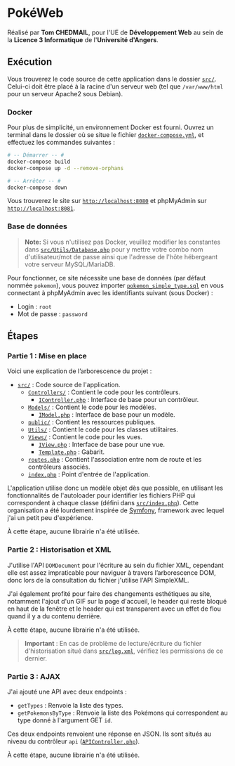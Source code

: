 # PokéWeb
Réalisé par **Tom CHEDMAIL**, pour l'UE de **Développement Web** au sein de la **Licence 3 Informatique** de l'**Université d'Angers**.

## Exécution
Vous trouverez le code source de cette application dans le dossier [`src/`](src/). Celui-ci doit être placé à la racine d'un serveur web (tel que `/var/www/html` pour un serveur Apache2 sous Debian).

### Docker
Pour plus de simplicité, un environnement Docker est fourni. Ouvrez un terminal dans le dossier où se situe le fichier [`docker-compose.yml`](docker-compose.yml), et effectuez les commandes suivantes :
```bash
# -- Démarrer -- #
docker-compose build
docker-compose up -d --remove-orphans

# -- Arrêter -- #
docker-compose down
```

Vous trouverez le site sur [`http://localhost:8080`](http://localhost:8080) et phpMyAdmin sur [`http://localhost:8081`](http://localhost:8081).

### Base de données
> **Note:** Si vous n'utilisez pas Docker, veuillez modifier les constantes dans [`src/Utils/Database.php`](./src/Utils/Database.php) pour y mettre votre combo nom d'utilisateur/mot de passe ainsi que l'adresse de l'hôte hébergeant votre serveur MySQL/MariaDB.

Pour fonctionner, ce site nécessite une base de données (par défaut nommée `pokemon`), vous pouvez importer [`pokemon_simple_type.sql`](pokemon_simple_type.sql) en vous connectant à phpMyAdmin avec les identifiants suivant (sous Docker) :
- Login : `root`
- Mot de passe : `password`

## Étapes
### Partie 1 : Mise en place
Voici une explication de l’arborescence du projet :
- [`src/`](src/) : Code source de l'application.
  - [`Controllers/`](src/Controllers) : Contient le code pour les contrôleurs.
    - [`IController.php`](src/Controllers/IController.php) : Interface de base pour un contrôleur.
  - [`Models/`](src/Models) : Contient le code pour les modèles.
    - [`IModel.php`](src/Models/IModel.php) : Interface de base pour un modèle.
  - [`public/`](src/public) : Contient les ressources publiques.
  - [`Utils/`](src/Utils) : Contient le code pour les classes utilitaires.
  - [`Views/`](src/Views) : Contient le code pour les vues.
    - [`IView.php`](src/Views/IView.php) : Interface de base pour une vue.
    - [`Template.php`](src/Views/Template.php) : Gabarit.
  - [`routes.php`](src/routes.php) : Contient l'association entre nom de route et les contrôleurs associés.
  - [`index.php`](src/index.php) : Point d'entrée de l'application.

L'application utilise donc un modèle objet dès que possible, en utilisant les fonctionnalités de l'autoloader pour identifier les fichiers PHP qui correspondent à chaque classe (défini dans [`src/index.php`](src/index.php)). Cette organisation a été lourdement inspirée de [Symfony](https://symfony.com/), framework avec lequel j'ai un petit peu d'expérience.

À cette étape, aucune librairie n'a été utilisée.

### Partie 2 : Historisation et XML
J'utilise l'API `DOMDocument` pour l'écriture au sein du fichier XML, cependant elle est assez impraticable pour naviguer à travers l’arborescence DOM, donc lors de la consultation du fichier j'utilise l'API SimpleXML.

J'ai également profité pour faire des changements esthétiques au site, notamment l'ajout d'un GIF sur la page d'accueil, le header qui reste bloqué en haut de la fenêtre et le header qui est transparent avec un effet de flou quand il y a du contenu derrière.

À cette étape, aucune librairie n'a été utilisée.

> **Important** : En cas de problème de lecture/écriture du fichier d'historisation situé dans [`src/log.xml`](src/log.xml), vérifiez les permissions de ce dernier.

### Partie 3 : AJAX
J'ai ajouté une API avec deux endpoints :
- `getTypes` : Renvoie la liste des types.
- `getPokemonsByType` : Renvoie la liste des Pokémons qui correspondent au type donné à l'argument GET `id`.

Ces deux endpoints renvoient une réponse en JSON. Ils sont situés au niveau du contrôleur `api` ([`APIController.php`](src/Controllers/APIController.php)).

À cette étape, aucune librairie n'a été utilisée.